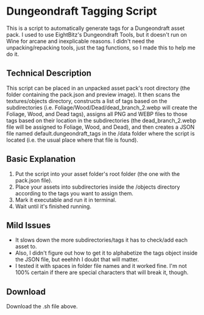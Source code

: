 # Dungeondraft Tagging Script

This is a script to automatically generate tags for a Dungeondraft asset pack. I used to use EightBitz's Dungeondraft Tools, but it doesn't run on Wine for arcane and inexplicable reasons. I didn't need the unpacking/repacking tools, just the tag functions, so I made this to help me do it.

## Technical Description

This script can be placed in an unpacked asset pack's root directory (the folder containing the pack.json and preview image). It then scans the textures/objects directory, constructs a list of tags based on the subdirectories (i.e. Foliage/Wood/Dead/dead_branch_2.webp will create the Foliage, Wood, and Dead tags), assigns all PNG and WEBP files to those tags based on their location in the subdirectories (the dead_branch_2.webp file will be assigned to Foliage, Wood, and Dead), and then creates a JSON file named default.dungeondraft_tags in the /data folder where the script is located (i.e. the usual place where that file is found).

## Basic Explanation

1. Put the script into your asset folder's root folder (the one with the pack.json file).
2. Place your assets into subdirectories inside the /objects directory according to the tags you want to assign them.
3. Mark it executable and run it in terminal.
4. Wait until it's finished running.

## Mild Issues

* It slows down the more subdirectories/tags it has to check/add each asset to.
* Also, I didn't figure out how to get it to alphabetize the tags object inside the JSON file, but eeehhh I doubt that will matter.
* I tested it with spaces in folder file names and it worked fine. I'm not 100% certain if there are special characters that will break it, though.

## Download
Download the .sh file above.
